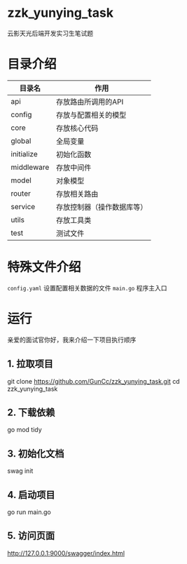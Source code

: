 # zzk_yunying_task
云影天光后端开发实习生笔试题


# 目录介绍

| 目录名 | 作用 | 
| -- | -- |
| api | 存放路由所调用的API |
| config | 存放与配置相关的模型 | 
| core | 存放核心代码 | 
| global | 全局变量 | 
| initialize | 初始化函数 |
| middleware | 存放中间件 |
| model | 对象模型 | 
| router | 存放相关路由 |
| service | 存放控制器（操作数据库等）|
| utils | 存放工具类 |
| test | 测试文件 |


# 特殊文件介绍

`config.yaml` 设置配置相关数据的文件
`main.go` 程序主入口


# 运行

亲爱的面试官你好，我来介绍一下项目执行顺序

## 1. 拉取项目
git clone https://github.com/GunCc/zzk_yunying_task.git
cd zzk_yunying_task

## 2. 下载依赖
go mod tidy


## 3. 初始化文档
swag init

## 4. 启动项目
go run main.go


## 5. 访问页面
http://127.0.0.1:9000/swagger/index.html

